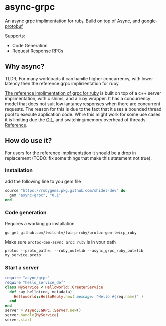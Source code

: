 # async-grpc

An async grpc implimentation for ruby. Build on top of [Async](https://github.com/socketry/async), and [google-protobuf](https://rubygems.org/gems/google-protobuf/)


Supports:
- Code Generation
- Request Response RPCs

## Why async?

TLDR; For many workloads it can handle higher concurrency, with lower latency then the reference grpc implimentation for ruby.

[The reference implimentation of grpc for ruby](https://github.com/grpc/grpc/tree/master/src/ruby) is built on top of a c++ server implimentation, with c shims, and a ruby wrapper. It has a concurrency model that does not suit low lantancy responses when there are concurrent requests. The reason for this is due to the fact that it uses a bounded thread pool to execute application code. While this might work for some use cases it is limiting due the [GIL](https://en.wikipedia.org/wiki/Global_interpreter_lock), and switching/memory overhead of threads. [Reference](https://www.codeotaku.com/journal/2018-11/fibers-are-the-right-solution/index).

## How do use it?
For users for the reference implimentation it should be a drop in replacement (TODO: fix some things that make this statement not true).

### Installation
add the following line to you gem file
```ruby
source "https://rubygems.pkg.github.com/shidel-dev" do
  gem "async-grpc", "0.1"
end
```


### Code generation
Requires a working go installation

```
go get github.com/twitchtv/twirp-ruby/protoc-gen-twirp_ruby
```

Make sure `protoc-gen-async_grpc_ruby` is in your path

```
protoc --proto_path=. --ruby_out=lib --async_grpc_ruby_out=lib my_service.proto
```

### Start a server
```ruby
require "async/grpc"
require "hello_service_def"
class MyService < Helloworld::GreeterService
  def say_hello(req, metadata)
    Helloworld::HelloReply.new( message: "Hello #{req.name}" )
  end
end
server = Async::GRPC::Server.new()
server.handle(MyService)
server.start
```
